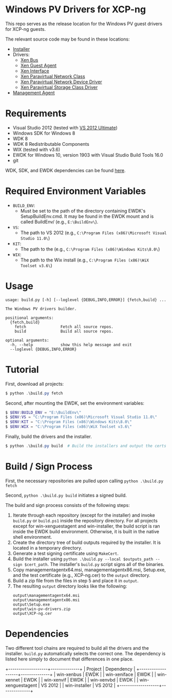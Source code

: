 # Windows PV Drivers for XCP-ng

This repo serves as the release location for the Windows PV guest drivers for
XCP-ng guests.

The relevant source code may be found in these locations:

* [Installer](https://github.com/xcp-ng/win-installer)
* Drivers:
    * [Xen Bus](https://github.com/xcp-ng/win-xenbus)
    * [Xen Guest Agent](https://github.com/xcp-ng/win-xenguestagent)
    * [Xen Interface](https://github.com/xcp-ng/win-xeniface)
    * [Xen Paravirtual Network Class](https://github.com/xcp-ng/win-xenvif)
    * [Xen Paravirtual Network Device Driver](https://github.com/xcp-ng/win-xennet)
    * [Xen Paravirtual Storage Class Driver](https://github.com/xcp-ng/win-xenvbd)
* [Management Agent](https://github.com/xcp-ng/win-xenguestagent)

# Requirements

* Visual Studio 2012 (tested with [VS 2012 Ultimate](https://go.microsoft.com/fwlink/p/?LinkID=255982))
* Windows SDK for Windows 8
* WDK 8
* WDK 8 Redistributable Components
* WIX (tested with v3.6)
* EWDK for Windows 10, version 1903 with Visual Studio Build Tools 16.0
* git

WDK, SDK, and EWDK dependencies can be found [here](https://docs.microsoft.com/en-us/windows-hardware/drivers/other-wdk-downloads).

# Required Environment Variables

* `BUILD_ENV`:
    * Must be set to the path of the directory containing EWDK's SetupBuildEnv.cmd. It may be found in the EWDK mount and is called BuildEnv/ (e.g., `E:\BuildEnv\`).
* `VS`:
    * The path to VS 2012 (e.g., `C:\Program Files (x86)\Microsoft Visual Studio 11.0\`)
* `KIT`:
    * The path to the (e.g., `C:\Program Files (x86)\Windows Kits\8.0\`)
* `WIX`:
    * The path to the Wix install (e.g., `C:\Program Files (x86)\WiX Toolset v3.6\`)

# Usage

```
usage: build.py [-h] [--loglevel {DEBUG,INFO,ERROR}] {fetch,build} ...

The Windows PV drivers builder.

positional arguments:
  {fetch,build}
    fetch               Fetch all source repos.
    build               Build all source repos.

optional arguments:
  -h, --help            show this help message and exit
  --loglevel {DEBUG,INFO,ERROR}
```

# Tutorial

First, download all projects:

```powershell
$ python .\build.py fetch
```

Second, after mounting the EWDK, set the environment variables:

```powershell
$ $ENV:BUILD_ENV = "E:\BuildEnv\"
$ $ENV:VS = "C:\Program Files (x86)\Microsoft Visual Studio 11.0\"
$ $ENV:KIT = "C:\Program Files (x86)\Windows Kits\8.0\"
$ $ENV:WIX = "C:\Program Files (x86)\WiX Toolset v3.6\"
```

Finally, build the drivers and the installer.

```powershell
$ python .\build.py build  # Build the installers and output the certs used for signing/testing
```

# Build / Sign Process

First, the necessary repositories are pulled upon calling `python .\build.py fetch`

Second, `python .\build.py build` initiates a signed build.

The build and sign process consists of the following steps:

1. Iterate through each repository (except for the installer) and invoke
   `build.py` or `build.ps1` inside the repository directory. For all projects
   except for win-xenguestagent and win-installer, the build script is ran inside
   the EWDK build environment. Otherwise, it is built in the native shell
   environment.
2. Create the directory tree of build outputs required by the installer. It is located in a temporary
   directory.
3. Generate a test signing certificate using `MakeCert`.
4. Build the installer using `python .\build.py --local $outputs_path --sign $cert_path`. The installer's
   `build.py` script signs all of the binaries.
5. Copy managementagentx64.msi, managementagentx86.msi, Setup.exe, and the test certificate (e.g., XCP-ng.cer)
   to the `output` directory.
6. Build a zip file from the files in step 5 and place it in `output`.
7. The resulting `output` directory looks like the following:
    ```
    output\managementagentx64.msi
    output\managementagentx86.msi
    output\Setup.exe
    output\win-pv-drivers.zip
    output\XCP-ng.cer
    ```

# Dependencies

Two different tool chains are required to build all the drivers and the
installer. `build.py` automatically selects the correct one. The dependency is
listed here simply to document that differences in one place.

+-------------------+--------------+
|  Project          |  Dependency  |
+-------------------+--------------+
| win-xenbus        |     EWDK     |
| win-xeniface      |     EWDK     |
| win-xennet        |     EWDK     |
| win-xenvif        |     EWDK     |
| win-xenvbd        |     EWDK     |
| win-xenguestagent |    VS 2012   |
| win-installer     |    VS 2012   |
+-------------------+--------------+
